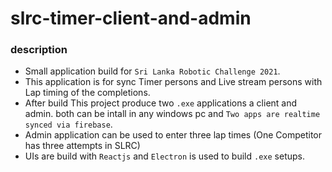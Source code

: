 # slrc-timer-client-and-admin
### description
- Small application build for `Sri Lanka Robotic Challenge 2021`. 
- This application is for sync Timer persons and Live stream persons with Lap timing of the completions. 
- After build This project produce two `.exe` applications a client and admin. both can be intall in any windows pc and `Two apps are realtime synced via firebase`.
- Admin application can be used to enter three lap times (One Competitor has three attempts in SLRC)
- UIs are build with `Reactjs` and `Electron` is used to build `.exe` setups. 
